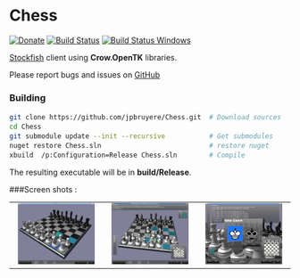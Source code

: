 # Chess
[![Donate](https://img.shields.io/badge/Donate-PayPal-green.svg)](https://www.paypal.me/GrandTetraSoftware) [![Build Status](https://travis-ci.org/jpbruyere/Chess.svg?branch=master)](https://travis-ci.org/jpbruyere/Chess) [![Build Status Windows](https://ci.appveyor.com/api/projects/status/j387lo59vnov8jbc?svg=true)](https://ci.appveyor.com/project/jpbruyere/Chess)

[Stockfish](https://stockfishchess.org/) client using **Crow.OpenTK** libraries.

Please report bugs and issues on [GitHub](https://github.com/jpbruyere/Chess/issues)

### Building
```bash
git clone https://github.com/jpbruyere/Chess.git  # Download sources
cd Chess
git submodule update --init --recursive           # Get submodules
nuget restore Chess.sln                           # restore nuget
xbuild  /p:Configuration=Release Chess.sln        # Compile
```
The resulting executable will be in **build/Release**.

###Screen shots :
<table width="100%">
  <tr>
    <td width="30%" align="center"><img src="/screenshot.png?raw=true" alt="chess" width="90%"/></td>
    <td width="30%" align="center"><img src="/screenshot2.png?raw=true" alt="chess" width="90%" /> </td>
    <td width="30%" align="center"><img src="/screenshot4.png?raw=true" alt="chess" width="90%"/> </td>
  </tr>
</table>
